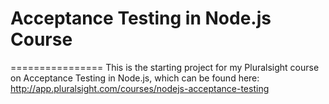 # Acceptance Testing in Node.js Course
================
This is the starting project for my Pluralsight course on Acceptance Testing in Node.js, which can be found here:
http://app.pluralsight.com/courses/nodejs-acceptance-testing
